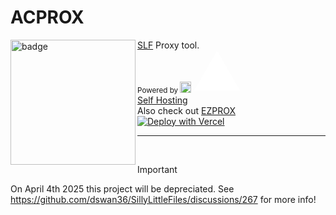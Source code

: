# ACPROX

<img align="left" src="https://github.com/dswan36/acprox/blob/main/public/assets/acprox.png" height="200" width="200" alt="badge"/>

[SLF](https://github.com/dswan36/SillyLittleFiles) Proxy tool.\
<sub>Powered by [<img width=18 src="https://vercel.com/favicon.ico"></img>](https://vercel.app)</sub>
<svg aria-label="Vercel logomark" height="64" role="img" style="width: auto; overflow: visible;" viewBox="0 0 74 64"><path d="M37.5896 0.25L74.5396 64.25H0.639648L37.5896 0.25Z" fill="white"></path></svg>
<br>
[Self Hosting](https://docs.sillylittle.tech) \
Also check out [EZPROX](https://github.com/dswan36/ezprox) \
[![Deploy with Vercel](https://vercel.com/button)](https://vercel.com/new/project?template=https://github.com/dswan36/acprox)

<hr>
<br>

> [!IMPORTANT]
> On April 4th 2025 this project will be depreciated.
> See https://github.com/dswan36/SillyLittleFiles/discussions/267 for more info!

